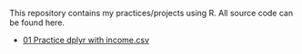 This repository contains my practices/projects using R. All source code can be found here.

* [01 Practice dplyr with income.csv](https://rpubs.com/sohlijing/dplyr_practice01)
